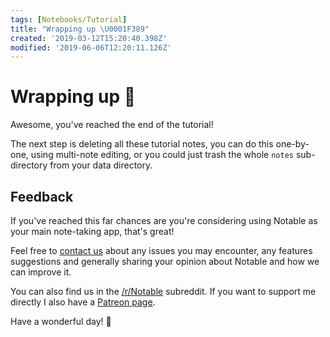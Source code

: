 ```yaml
---
tags: [Notebooks/Tutorial]
title: "Wrapping up \U0001F389"
created: '2019-03-12T15:20:40.398Z'
modified: '2019-06-06T12:20:11.126Z'
---
```


# Wrapping up :tada:

Awesome, you've reached the end of the tutorial!

The next step is deleting all these tutorial notes, you can do this one-by-one, using multi-note editing, or you could just trash the whole `notes` sub-directory from your data directory.

## Feedback

If you've reached this far chances are you're considering using Notable as your main note-taking app, that's great!

Feel free to [contact us](https://github.com/notable/notable/issues) about any issues you may encounter, any features suggestions and generally sharing your opinion about Notable and how we can improve it.

You can also find us in the [/r/Notable](https://www.reddit.com/r/notable) subreddit. If you want to support me directly I also have a [Patreon page](https://www.patreon.com/fabiospampinato).

Have a wonderful day! :wave:
